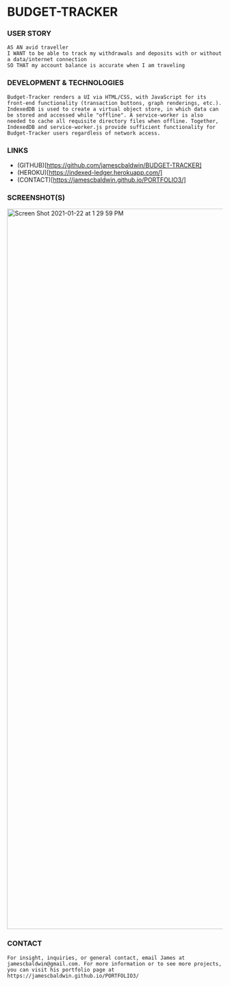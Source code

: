 # BUDGET-TRACKER

### USER STORY
``` 
AS AN avid traveller
I WANT to be able to track my withdrawals and deposits with or without a data/internet connection
SO THAT my account balance is accurate when I am traveling 
```

### DEVELOPMENT & TECHNOLOGIES
```
Budget-Tracker renders a UI via HTML/CSS, with JavaScript for its front-end functionality (transaction buttons, graph renderings, etc.). IndexedDB is used to create a virtual object store, in which data can be stored and accessed while "offline". A service-worker is also needed to cache all requisite directory files when offline. Together, IndexedDB and service-worker.js provide sufficient functionality for Budget-Tracker users regardless of network access.
```
### LINKS
* (GITHUB)[https://github.com/jamescbaldwin/BUDGET-TRACKER]
* (HEROKU)[https://indexed-ledger.herokuapp.com/]
* (CONTACT)[https://jamescbaldwin.github.io/PORTFOLIO3/]
### SCREENSHOT(S)
<img width="1680" alt="Screen Shot 2021-01-22 at 1 29 59 PM" src="https://user-images.githubusercontent.com/70229636/105530599-01447900-5cb6-11eb-94c7-b74e142067f6.png">

### CONTACT 
```For insight, inquiries, or general contact, email James at jamescbaldwin@gmail.com. For more information or to see more projects, you can visit his portfolio page at https://jamescbaldwin.github.io/PORTFOLIO3/```